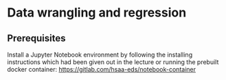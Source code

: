 # Data wrangling and regression

## Prerequisites
Install a Jupyter Notebook environment by following the installing instructions which had been given out in the lecture or running the prebuilt docker container:  https://gitlab.com/hsaa-eds/notebook-container

